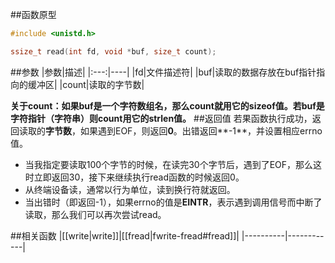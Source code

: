 ##函数原型
```c
#include <unistd.h>

ssize_t read(int fd, void *buf, size_t count);
```
##参数
|参数|描述|
|:---:|----|
|fd|文件描述符|
|buf|读取的数据存放在buf指针指向的缓冲区|
|count|读取的字节数|

**关于count：如果buf是一个字符数组名，那么count就用它的sizeof值。若buf是字符指针（字符串）则count用它的strlen值。**
##返回值
若果函数执行成功，返回读取的**字节数**，如果遇到EOF，则返回**0**。出错返回**-1**，并设置相应errno值。
* 当我指定要读取100个字节的时候，在读完30个字节后，遇到了EOF，那么这时立即返回30，接下来继续执行read函数的时候返回0。
* 从终端设备读，通常以行为单位，读到换行符就返回。
* 当出错时（即返回-1），如果errno的值是**EINTR**，表示遇到调用信号而中断了读取，那么我们可以再次尝试read。

##相关函数
|[[write|write]]|[[fread|fwrite-fread#fread]]|
|----------|------------|